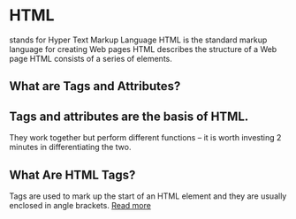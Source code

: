 # HTML
stands for Hyper Text Markup Language HTML is the standard markup language for creating Web pages HTML describes the structure of a Web page HTML consists of a series of elements.
## What are Tags and Attributes?

## Tags and attributes are the basis of HTML.
They work together but perform different functions – it is worth investing 2 minutes in differentiating the two.
## What Are HTML Tags?
Tags are used to mark up the start of an HTML element and they are usually enclosed in angle brackets.
[Read more](https://html.com/#ixzz6n8IgI8vz)
